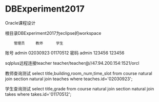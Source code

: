 # DBExperiment2017

Oracle课程设计

根目录DBExperiment2017为eclipse的workspace


        管理员     教师      学生
账号      admin   02030923  01170512
密码      admin   123456    123456

sqlplus远程连接teacher 
    teacher/teacher@//47.94.200.154:1521/orcl

教师查询测试
    select title,building,room_num,time_slot
    from course natural join section natural join teaches 
    where teaches.id='02030923';


学生查询测试
    select title,grade
    from course natural join section natural join takes 
    where takes.id='01170512';